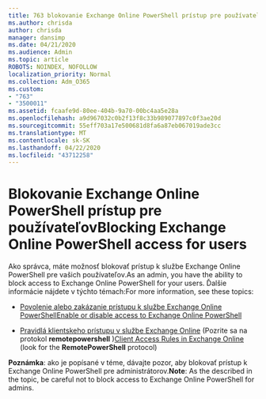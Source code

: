 ```yaml
---
title: 763 blokovanie Exchange Online PowerShell prístup pre používateľov
ms.author: chrisda
author: chrisda
manager: dansimp
ms.date: 04/21/2020
ms.audience: Admin
ms.topic: article
ROBOTS: NOINDEX, NOFOLLOW
localization_priority: Normal
ms.collection: Adm_O365
ms.custom:
- "763"
- "3500011"
ms.assetid: fcaafe9d-80ee-404b-9a70-00bc4aa5e28a
ms.openlocfilehash: a9d967032c0b2f13f8c33b989077897c0f3ae20d
ms.sourcegitcommit: 55eff703a17e500681d8fa6a87eb067019ade3cc
ms.translationtype: MT
ms.contentlocale: sk-SK
ms.lasthandoff: 04/22/2020
ms.locfileid: "43712258"
---
```

# <a name="blocking-exchange-online-powershell-access-for-users"></a><span data-ttu-id="114e3-102">Blokovanie Exchange Online PowerShell prístup pre používateľov</span><span class="sxs-lookup"><span data-stu-id="114e3-102">Blocking Exchange Online PowerShell access for users</span></span>
<span data-ttu-id="114e3-103">Ako správca, máte možnosť blokovať prístup k službe Exchange Online PowerShell pre vašich používateľov.</span><span class="sxs-lookup"><span data-stu-id="114e3-103">As an admin, you have the ability to block access to Exchange Online PowerShell for your users.</span></span> <span data-ttu-id="114e3-104">Ďalšie informácie nájdete v týchto témach:</span><span class="sxs-lookup"><span data-stu-id="114e3-104">For more information, see these topics:</span></span>

- [<span data-ttu-id="114e3-105">Povolenie alebo zakázanie prístupu k službe Exchange Online PowerShell</span><span class="sxs-lookup"><span data-stu-id="114e3-105">Enable or disable access to Exchange Online PowerShell</span></span>](https://docs.microsoft.com/powershell/exchange/exchange-online/disable-access-to-exchange-online-powershell)

- <span data-ttu-id="114e3-106">[Pravidlá klientskeho prístupu v službe Exchange Online](https://technet.microsoft.com/library/mt842508.aspx) (Pozrite sa na protokol **remotepowershell** )</span><span class="sxs-lookup"><span data-stu-id="114e3-106">[Client Access Rules in Exchange Online](https://technet.microsoft.com/library/mt842508.aspx) (look for the **RemotePowerShell** protocol)</span></span> 

<span data-ttu-id="114e3-107">**Poznámka**: ako je popísané v téme, dávajte pozor, aby blokovať prístup k Exchange Online PowerShell pre administrátorov.</span><span class="sxs-lookup"><span data-stu-id="114e3-107">**Note**: As the described in the topic, be careful not to block access to Exchange Online PowerShell for admins.</span></span>
